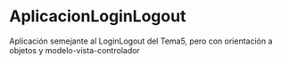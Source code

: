 # AplicacionLoginLogout
Aplicación semejante al LoginLogout del Tema5, pero con orientación a objetos y modelo-vista-controlador
